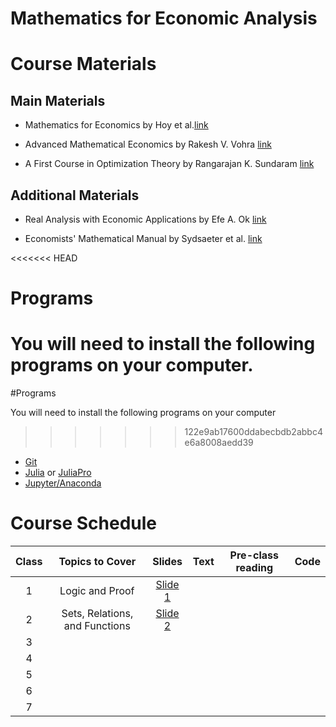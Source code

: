 # Mathematics for Economic Analysis

# Course Materials

## Main Materials

- Mathematics for Economics by Hoy et al.[link](https://www.amazon.com/Mathematics-Economics-MIT-Press-Michael/dp/0262015072/ref=pd_sbs_14_1/142-0115944-9071834?_encoding=UTF8&pd_rd_i=0262015072&pd_rd_r=2c8ab2fb-429d-4afa-9214-faf46eaf9fbc&pd_rd_w=4jycY&pd_rd_wg=v0ufu&pf_rd_p=b65ee94e-1282-43fc-a8b1-8bf931f6dfab&pf_rd_r=ZBBD4E9E86CFXGHCK8CN&psc=1&refRID=ZBBD4E9E86CFXGHCK8CN)

- Advanced Mathematical Economics by Rakesh V. Vohra [link](https://www.amazon.com/Advanced-Mathematical-Economics-Routledge-Finance-ebook/dp/B000PWQNKO/ref=sr_1_3?dchild=1&keywords=advanced+mathematical+economics&qid=1602808276&s=books&sr=1-3)

- A First Course in Optimization Theory by Rangarajan K. Sundaram [link](https://www.amazon.com/First-Course-Optimization-Theory-ebook/dp/B00AKE1UBE/ref=pd_sim_351_1/142-0115944-9071834?_encoding=UTF8&pd_rd_i=B00AKE1UBE&pd_rd_r=712b25f2-10d3-4e40-9614-6a11f4ecd589&pd_rd_w=U9qU5&pd_rd_wg=A0D8t&pf_rd_p=37f7dfa1-8c4e-4106-9502-a190ed3a2f4f&pf_rd_r=CX0VMKPZRBMRSDNSPSHP&psc=1&refRID=CX0VMKPZRBMRSDNSPSHP)

## Additional Materials 

- Real Analysis with Economic Applications by Efe A. Ok [link](https://www.amazon.com/Real-Analysis-Economic-Applications-Efe-ebook/dp/B005N8T6RM/ref=pd_sim_351_5/142-0115944-9071834?_encoding=UTF8&pd_rd_i=B005N8T6RM&pd_rd_r=c1abc31f-14f6-4da4-889e-fa581585a093&pd_rd_w=r0bcG&pd_rd_wg=PoWPC&pf_rd_p=37f7dfa1-8c4e-4106-9502-a190ed3a2f4f&pf_rd_r=G96QEVTZZG6Q00HJH2DG&psc=1&refRID=G96QEVTZZG6Q00HJH2DG)

- Economists' Mathematical Manual by Sydsaeter et al. [link](https://www.amazon.com/Economists-Mathematical-Manual-Knut-Sydsaeter/dp/3540260889)


<<<<<<< HEAD
# Programs

You will need to install the following programs on your computer.
=======
#Programs 

You will need to install the following programs on your computer
>>>>>>> 122e9ab17600ddabecbdb2abbc4e6a8008aedd39

- [Git](https://git-scm.com/)
- [Julia](https://julialang.org/) or [JuliaPro](https://juliacomputing.com/products/juliapro.html)
- [Jupyter/Anaconda](https://www.anaconda.com/)

# Course Schedule

| Class 	|             Topics to Cover             	| Slides 	| Text 	| Pre-class reading 	| Code 	|
|:-----:	|:---------------------------------------:	|:------:	|:----:	|-------------------	|:----:	|
|   1   	|             Logic and Proof             	|    [Slide 1](https://raw.githack.com/fmyilmaz/EconMathFall2020/main/LectureNotes/LogicAndProofs/LogicAndProofs.html)    	|      	|                   	|      	|
|   2   	|      Sets, Relations, and Functions     	|  [Slide 2](https://raw.githack.com/fmyilmaz/EconMathFall2020/main/LectureNotes/SetRelationAndFunction/SetRelationAndFunction.html)      	|      	|                   	|      	|
|   3   	|  	|        	|      	|                   	|      	|
|   4   	|                                         	|        	|      	|                   	|      	|
|   5   	|                                         	|        	|      	|                   	|      	|
|   6   	|                                         	|        	|      	|                   	|      	|
|   7   	|                                         	|        	|      	|                   	|      	|


